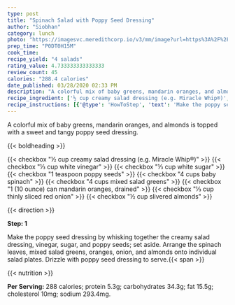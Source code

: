 ```yaml
---
type: post
title: "Spinach Salad with Poppy Seed Dressing"
author: "Siobhan"
category: lunch
photo: "https://imagesvc.meredithcorp.io/v3/mm/image?url=https%3A%2F%2Fimages.media-allrecipes.com%2Fuserphotos%2F407902.jpg"
prep_time: "P0DT0H15M"
cook_time: 
recipe_yield: "4 salads"
rating_value: 4.733333333333333
review_count: 45
calories: "288.4 calories"
date_published: 03/28/2020 02:33 PM
description: "A colorful mix of baby greens, mandarin oranges, and almonds is topped with a sweet and tangy poppy seed dressing."
recipe_ingredient: ['½ cup creamy salad dressing (e.g. Miracle Whip®)', '⅓ cup white vinegar', '⅓ cup white sugar', '1 teaspoon poppy seeds', '4 cups baby spinach', '4 cups mixed salad greens', '1 (10 ounce) can mandarin oranges, drained', '⅓ cup thinly sliced red onion', '½ cup slivered almonds']
recipe_instructions: [{'@type': 'HowToStep', 'text': 'Make the poppy seed dressing by whisking together the creamy salad dressing, vinegar, sugar, and poppy seeds; set aside. Arrange the spinach leaves, mixed salad greens, oranges, onion, and almonds onto individual salad plates. Drizzle with poppy seed dressing to serve.\n'}]
---
```


A colorful mix of baby greens, mandarin oranges, and almonds is topped with a sweet and tangy poppy seed dressing. 

{{< boldheading >}}

{{< checkbox "½ cup creamy salad dressing (e.g. Miracle Whip®)" >}}
{{< checkbox "⅓ cup white vinegar" >}}
{{< checkbox "⅓ cup white sugar" >}}
{{< checkbox "1 teaspoon poppy seeds" >}}
{{< checkbox "4 cups baby spinach" >}}
{{< checkbox "4 cups mixed salad greens" >}}
{{< checkbox "1 (10 ounce) can mandarin oranges, drained" >}}
{{< checkbox "⅓ cup thinly sliced red onion" >}}
{{< checkbox "½ cup slivered almonds" >}}


{{< direction >}}

**Step: 1**

Make the poppy seed dressing by whisking together the creamy salad dressing, vinegar, sugar, and poppy seeds; set aside. Arrange the spinach leaves, mixed salad greens, oranges, onion, and almonds onto individual salad plates. Drizzle with poppy seed dressing to serve.{{< span >}}

{{< nutrition >}}

**Per Serving:** 288 calories; protein 5.3g; carbohydrates 34.3g; fat 15.5g; cholesterol 10mg; sodium 293.4mg.